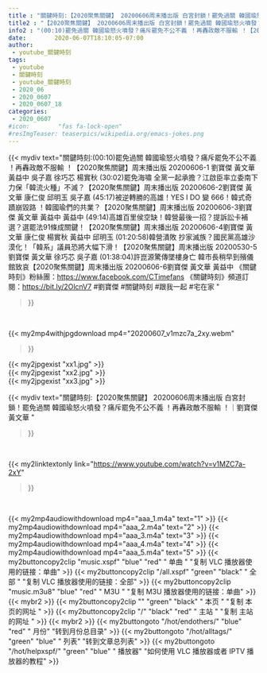 ```yaml
---
title : "關鍵時刻:【2020聚焦關鍵】 20200606周末播出版 白宮封鎖！罷免過關 韓國瑜怒火噴發？痛斥罷免不公不義 ！再轟政敵不服輸 ！｜劉寶傑 黃文華 "
title2 : "【2020聚焦關鍵】 20200606周末播出版 白宮封鎖！罷免過關 韓國瑜怒火噴發？痛斥罷免不公不義 ！再轟政敵不服輸 ！｜劉寶傑 黃文華 "
info2 : "(00:10)罷免過關 韓國瑜怒火噴發？痛斥罷免不公不義 ！再轟政敵不服輸 ！【2020聚焦關鍵】周末播出版 20200606-1 劉寶傑 黃文華 黃益中 吳子嘉 徐巧芯 楊實秋  (30:02)罷免海嘯 全黨一起承擔？江啟臣率立委南下 力保「韓流火種」不滅？【2020聚焦關鍵】周末播出版 20200606-2劉寶傑 黃文華 康仁俊 邱明玉 吳子嘉  (45:17)被逆轉勝的高雄！YES I DO 變 666！韓式奇蹟崩毀路 ！韓國瑜們的共業？【2020聚焦關鍵】周末播出版 20200606-3劉寶傑 黃文華 黃益中 黃益中  (49:14)高雄百里侯空缺！韓營最後一招？提訴訟卡補選？選罷法91條成關鍵！【2020聚焦關鍵】周末播出版 20200606-4劉寶傑 黃文華 康仁俊 楊實秋 黃益中 邱明玉  (01:20:58)韓營潰敗 抄家滅族？國民黨高雄沙漠化！「韓系」議員恐將大幅下滑！【2020聚焦關鍵】周末播出版 20200530-5劉寶傑 黃文華 徐巧芯 吳子嘉  (01:38:04)許崑源驚傳墜樓身亡 韓市長稍早到殯儀館致哀【2020聚焦關鍵】周末播出版 20200606-6劉寶傑 黃文華 黃益中  《關鍵時刻》粉絲團：https://www.facebook.com/CTimefans 《關鍵時刻》頻道訂閱：https://bit.ly/2OlcnV7  #劉寶傑 #關鍵時刻 #跟我一起 #宅在家 "
date:        2020-06-07T18:10:05-07:00
author:
 - youtube_關鍵時刻
tags:
 - youtube
 - 關鍵時刻
 - youtube_關鍵時刻
 - 2020_06
 - 2020_0607
 - 2020_0607_18
categories:
 - 2020_0607
#icon:        "fas fa-lock-open"
#resImgTeaser: teaserpics/wikipedia.org/emacs-jokes.png
---
```


{{< mydiv text="關鍵時刻:(00:10)罷免過關 韓國瑜怒火噴發？痛斥罷免不公不義 ！再轟政敵不服輸 ！【2020聚焦關鍵】周末播出版 20200606-1 劉寶傑 黃文華 黃益中 吳子嘉 徐巧芯 楊實秋  (30:02)罷免海嘯 全黨一起承擔？江啟臣率立委南下 力保「韓流火種」不滅？【2020聚焦關鍵】周末播出版 20200606-2劉寶傑 黃文華 康仁俊 邱明玉 吳子嘉  (45:17)被逆轉勝的高雄！YES I DO 變 666！韓式奇蹟崩毀路 ！韓國瑜們的共業？【2020聚焦關鍵】周末播出版 20200606-3劉寶傑 黃文華 黃益中 黃益中  (49:14)高雄百里侯空缺！韓營最後一招？提訴訟卡補選？選罷法91條成關鍵！【2020聚焦關鍵】周末播出版 20200606-4劉寶傑 黃文華 康仁俊 楊實秋 黃益中 邱明玉  (01:20:58)韓營潰敗 抄家滅族？國民黨高雄沙漠化！「韓系」議員恐將大幅下滑！【2020聚焦關鍵】周末播出版 20200530-5劉寶傑 黃文華 徐巧芯 吳子嘉  (01:38:04)許崑源驚傳墜樓身亡 韓市長稍早到殯儀館致哀【2020聚焦關鍵】周末播出版 20200606-6劉寶傑 黃文華 黃益中  《關鍵時刻》粉絲團：https://www.facebook.com/CTimefans 《關鍵時刻》頻道訂閱：https://bit.ly/2OlcnV7  #劉寶傑 #關鍵時刻 #跟我一起 #宅在家 "
>}}
<br>


{{< my2mp4withjpgdownload mp4="20200607_v1mzc7a_2xy.webm"
>}}

{{< my2jpgexist "xx1.jpg" >}}<br>
{{< my2jpgexist "xx2.jpg" >}}<br>
{{< my2jpgexist "xx3.jpg" >}}<br>



{{< mydiv text="關鍵時刻:【2020聚焦關鍵】 20200606周末播出版 白宮封鎖！罷免過關 韓國瑜怒火噴發？痛斥罷免不公不義 ！再轟政敵不服輸 ！｜劉寶傑 黃文華 "
>}}
<br>

{{< my2linktextonly link="https://www.youtube.com/watch?v=v1MZC7a-2xY"
>}}


<br>

{{< my2mp4audiowithdownload mp4="aaa_1.m4a"    text="1" >}}
{{< my2mp4audiowithdownload mp4="aaa_2.m4a"    text="2" >}}
{{< my2mp4audiowithdownload mp4="aaa_3.m4a"    text="3" >}}
{{< my2mp4audiowithdownload mp4="aaa_4.m4a"    text="4" >}}
{{< my2mp4audiowithdownload mp4="aaa_5.m4a"    text="5" >}}
{{< my2buttoncopy2clip "music.xspf"        "blue"   "red"    " 单曲 "  "复制 VLC 播放器使用的链接：单曲" >}} {{< my2buttoncopy2clip "/all.xspf"         "green"  "black"  " 全部 "  "复制 VLC 播放器使用的链接：全部" >}} {{< my2buttoncopy2clip "music.m3u8"        "blue"   "red"    " M3U  "    "复制 M3U 播放器使用的链接：单曲" >}} {{< mybr2 >}} {{< my2buttoncopy2clip ""                  "green"  "black"  " 本页 "    "复制 本页的网址 " >}} {{< my2buttoncopy2clip "/"                 "black"  "red"    " 主站 "    "复制 主站的网址 " >}} {{< mybr2 >}} {{< my2buttongoto      "/hot/endothers/"   "blue"   "red"    " 月份"   "转到月份总目录" >}} {{< my2buttongoto      "/hot/alltags/"     "green"  "blue"   " 列表"   "转到文章总列表" >}} {{< my2buttongoto      "/hot/helpxspf/"    "green"  "blue"   " 播放器" "如何使用 VLC 播放器或者 IPTV 播放器的教程" >}} 
